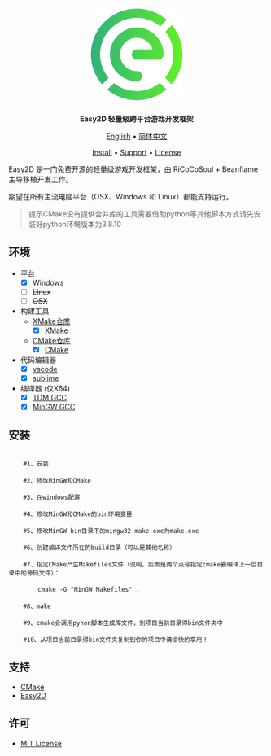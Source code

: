 <div align="center">
<h1><img src="Easy2D.png" width = "180" height = "180"/></h1>

**Easy2D 轻量级跨平台游戏开发框架**

</a>

[English](README_en-US.md) • [简体中文](README_zh-CN.md)

<a href="#安装">Install</a> •
<a href="#支持">Support</a> •
<a href="#许可">License</a>

</div>

Easy2D 是一门免费开源的轻量级游戏开发框架，由 RiCoCoSoul + Beanflame 主导移植开发工作。

期望在所有主流电脑平台（OSX、Windows 和 Linux）都能支持运行。

> 提示CMake没有提供合并库的工具需要借助python等其他脚本方式请先安装好python环境版本为3.8.10

## 环境
- 平台
    - [x] Windows 
    - [ ] ~~Linux~~
    - [ ] ~~OSX~~
- 构建工具
    - [XMake仓库](https://gitee.com/ricocosoul_admin/easy2d)
      - [x] [XMake](https://xmake.io/#/zh-cn/)
    - [CMake仓库](https://gitee.com/ricocosoul_admin/easy2d/tree/CMake/)
      - [x] [CMake](https://cmake.org/)
- 代码编辑器
    - [x] [vscode](https://code.visualstudio.com/)
    - [x] [sublime](https://www.sublimetext.com/)
- 编译器 (仅X64)
    - [x] [TDM GCC](https://jmeubank.github.io/tdm-gcc/download/)
    - [x] [MinGW GCC](https://github.com/brechtsanders/winlibs_mingw/releases)
## 安装


~~~make

    #1、安装

    #2、修改MinGW和CMake

    #3、在windows配置

    #4、修改MinGW和CMake的bin环境变量

    #5、修改MinGW bin目录下的mingw32-make.exe为make.exe

    #6、创建编译文件所在的build目录（可以是其他名称）

    #7、指定CMake产生Makefiles文件（说明，后面是两个点号指定cmake要编译上一层目录中的源码文件）：

        cmake -G "MinGW Makefiles" .
    
    #8、make

    #9、cmake会调用pyhon脚本生成库文件，到项目当前目录得bin文件夹中

    #10、从项目当前目录得bin文件夹复制到你的项目中请愉快的享用！

~~~


## 支持
- [CMake](https://cmake.org/)
- [Easy2D](https://easy2d.cn/)
## 许可
* [MIT License](./LICENSE)







